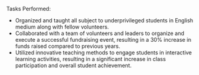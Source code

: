 Tasks Performed:

- Organized and taught all subject to underprivileged students in English medium along with fellow volunteers.
- Collaborated with a team of volunteers and leaders to organize and execute a successful fundraising event, resulting in a 30% increase in funds raised compared to previous years.
- Utilized innovative teaching methods to engage students in interactive learning activities, resulting in a significant increase in class participation and overall student achievement.
